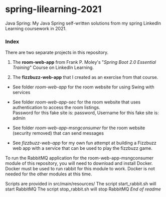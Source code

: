 # spring-lilearning-2021
Java Spring: My Java Spring self-written solutions from my spring LinkedIn Learning coursework in 2021. 

### Index
There are two separate projects in this repository. 

1.  The **room-web-app** from Frank P. Moley's "*Spring Boot 2.0 Essential Training*" Course on LinkedIn Learning. 

2.  The **fizzbuzz-web-app** that I created as an exercise from that course. 

- See folder *room-web-app* for the room website for using Swing with services

- See folder *room-web-app-sec*  for the room website that uses authentication to access the room listings.
<br>Password for this fake site is: password, Username for this fake site is: admin

- See folder *room-web-app-msngconsumer* for the room website (security removed) that can send messages

- See *fizzbuzz-web-app* for my own fun attempt at building a Fizzbuzz web app with a service that can be used to play the fizzbuzz game. 

To run the RabbitMQ application for the room-web-app-msngconsumer module of this repository, you will need to download and install Docker.
Docker must be used to run rabbit for this module to work. 
Docker is not needed for the other modules at this time. 

Scripts are provided in src/main/resources/
The script start_rabbit.sh will start RabbitMQ
The script stop_rabbit.sh will stop RabbitMQ
*End of readme*
